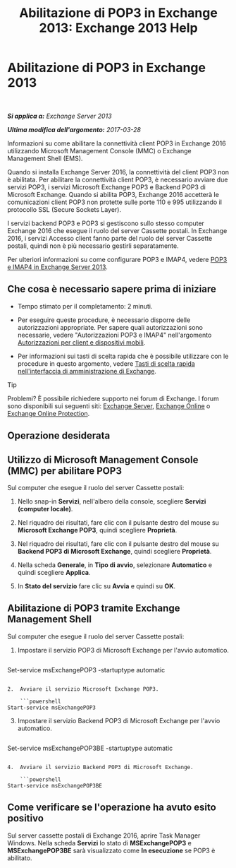 ﻿---
title: 'Abilitazione di POP3 in Exchange 2013: Exchange 2013 Help'
TOCTitle: Abilitazione di POP3
ms:assetid: e226a5f1-429d-4046-b925-da6cc151709e
ms:mtpsurl: https://technet.microsoft.com/it-it/library/Bb124934(v=EXCHG.150)
ms:contentKeyID: 50481941
ms.date: 01/04/2018
mtps_version: v=EXCHG.150
ms.translationtype: HT
---

# Abilitazione di POP3 in Exchange 2013

 

_**Si applica a:** Exchange Server 2013_

_**Ultima modifica dell'argomento:** 2017-03-28_

Informazioni su come abilitare la connettività client POP3 in Exchange 2016 utilizzando Microsoft Management Console (MMC) o Exchange Management Shell (EMS).

Quando si installa Exchange Server 2016, la connettività del client POP3 non è abilitata. Per abilitare la connettività client POP3, è necessario avviare due servizi POP3, i servizi Microsoft Exchange POP3 e Backend POP3 di Microsoft Exchange. Quando si abilita POP3, Exchange 2016 accetterà le comunicazioni client POP3 non protette sulle porte 110 e 995 utilizzando il protocollo SSL (Secure Sockets Layer).

I servizi backend POP3 e POP3 si gestiscono sullo stesso computer Exchange 2016 che esegue il ruolo del server Cassette postali. In Exchange 2016, i servizi Accesso client fanno parte del ruolo del server Cassette postali, quindi non è più necessario gestirli separatamente.

Per ulteriori informazioni su come configurare POP3 e IMAP4, vedere [POP3 e IMAP4 in Exchange Server 2013](pop3-and-imap4-in-exchange-server-2013-exchange-2013-help.md).

## Che cosa è necessario sapere prima di iniziare

  - Tempo stimato per il completamento: 2 minuti.

  - Per eseguire queste procedure, è necessario disporre delle autorizzazioni appropriate. Per sapere quali autorizzazioni sono necessarie, vedere "Autorizzazioni POP3 e IMAP4" nell'argomento [Autorizzazioni per client e dispositivi mobili](clients-and-mobile-devices-permissions-exchange-2013-help.md).

  - Per informazioni sui tasti di scelta rapida che è possibile utilizzare con le procedure in questo argomento, vedere [Tasti di scelta rapida nell'interfaccia di amministrazione di Exchange](keyboard-shortcuts-in-the-exchange-admin-center-exchange-online-protection-help.md).


> [!TIP]
> Problemi? È possibile richiedere supporto nei forum di Exchange. I forum sono disponibili sui seguenti siti: <A href="https://go.microsoft.com/fwlink/p/?linkid=60612">Exchange Server</A>, <A href="https://go.microsoft.com/fwlink/p/?linkid=267542">Exchange Online</A> o <A href="https://go.microsoft.com/fwlink/p/?linkid=285351">Exchange Online Protection</A>.



## Operazione desiderata

## Utilizzo di Microsoft Management Console (MMC) per abilitare POP3

Sul computer che esegue il ruolo del server Cassette postali:

1.  Nello snap-in **Servizi**, nell'albero della console, scegliere **Servizi (computer locale)**.

2.  Nel riquadro dei risultati, fare clic con il pulsante destro del mouse su **Microsoft Exchange POP3**, quindi scegliere **Proprietà**.

3.  Nel riquadro dei risultati, fare clic con il pulsante destro del mouse su **Backend POP3 di Microsoft Exchange**, quindi scegliere **Proprietà**.

4.  Nella scheda **Generale**, in **Tipo di avvio**, selezionare **Automatico** e quindi scegliere **Applica**.

5.  In **Stato del servizio** fare clic su **Avvia** e quindi su **OK**.

## Abilitazione di POP3 tramite Exchange Management Shell

Sul computer che esegue il ruolo del server Cassette postali:

1.  Impostare il servizio POP3 di Microsoft Exchange per l'avvio automatico.
    
    ```powershell
Set-service msExchangePOP3 -startuptype automatic
```

2.  Avviare il servizio Microsoft Exchange POP3.
    
    ```powershell
Start-service msExchangePOP3
```

3.  Impostare il servizio Backend POP3 di Microsoft Exchange per l'avvio automatico.
    
    ```powershell
Set-service msExchangePOP3BE -startuptype automatic
```

4.  Avviare il servizio Backend POP3 di Microsoft Exchange.
    
    ```powershell
Start-service msExchangePOP3BE
```

## Come verificare se l'operazione ha avuto esito positivo

Sul server cassette postali di Exchange 2016, aprire Task Manager Windows. Nella scheda **Servizi** lo stato di **MSExchangePOP3** e **MSExchangePOP3BE** sarà visualizzato come **In esecuzione** se POP3 è abilitato.

